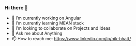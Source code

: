 ### Hi there 👋


- 🔭 I’m currently working on Angular
- 🌱 I’m currently learning MEAN stack
- 👯 I’m looking to collaborate on Projects and Ideas
- 💬 Ask me about Anything  
- 📫 How to reach me: https://www.linkedin.com/in/nik-bhatt/

